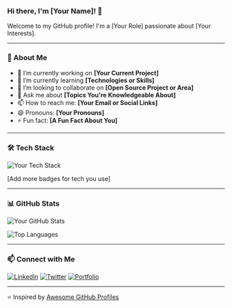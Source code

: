 ### Hi there, I'm [Your Name]! 👋

Welcome to my GitHub profile! I'm a [Your Role] passionate about [Your Interests].

---

### 🚀 About Me
- 🔭 I’m currently working on **[Your Current Project]**
- 🌱 I’m currently learning **[Technologies or Skills]**
- 👯 I’m looking to collaborate on **[Open Source Project or Area]**
- 💬 Ask me about **[Topics You're Knowledgeable About]**
- 📫 How to reach me: **[Your Email or Social Links]**
- 😄 Pronouns: **[Your Pronouns]**
- ⚡ Fun fact: **[A Fun Fact About You]**

---

### 🛠️ Tech Stack

![Your Tech Stack](https://img.shields.io/badge/YourTech-Color?style=for-the-badge&logo=YourTechLogo&logoColor=white)

[Add more badges for tech you use]

---

### 📊 GitHub Stats

![Your GitHub Stats](https://github-readme-stats.vercel.app/api?username=yourusername&show_icons=true&theme=radical)

![Top Languages](https://github-readme-stats.vercel.app/api/top-langs/?username=yourusername&layout=compact&theme=radical)

---

### 📫 Connect with Me
[![LinkedIn](https://img.shields.io/badge/LinkedIn-0077B5?style=for-the-badge&logo=linkedin&logoColor=white)](https://linkedin.com/in/yourprofile)
[![Twitter](https://img.shields.io/badge/Twitter-1DA1F2?style=for-the-badge&logo=twitter&logoColor=white)](https://twitter.com/yourhandle)
[![Portfolio](https://img.shields.io/badge/Portfolio-FF5722?style=for-the-badge&logo=web&logoColor=white)](https://yourportfolio.com)

---

⭐️ Inspired by [Awesome GitHub Profiles](https://github.com/abhisheknaiidu/awesome-github-profile-readme)
